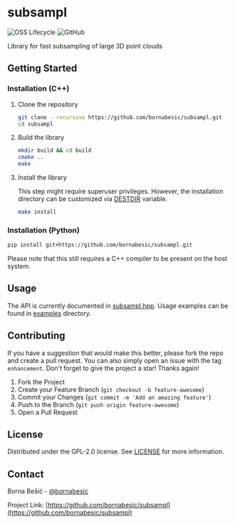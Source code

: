 # subsampl

![OSS Lifecycle](https://img.shields.io/osslifecycle/bornabesic/subsampl?label=oss%20lifecycle%20%282023-03%29&style=flat-square)
![GitHub](https://img.shields.io/github/license/bornabesic/subsampl?style=flat-square)

Library for fast subsampling of large 3D point clouds

<!-- GETTING STARTED -->

## Getting Started

### Installation (C++)

1. Clone the repository
   ```sh
   git clone --recursive https://github.com/bornabesic/subsampl.git
   cd subsampl
   ```

2. Build the library
   ```sh
   mkdir build && cd build
   cmake ..
   make
   ```

4. Install the library

   This step might require superuser privileges. However, the installation directory can be customized via [DESTDIR](https://www.gnu.org/software/make/manual/html_node/DESTDIR.html) variable.

   ```sh
   make install
   ```

### Installation (Python)

```sh
pip install git+https://github.com/bornabesic/subsampl.git
```

Please note that this still requires a C++ compiler to be present on the host system.

## Usage
The API is currently documented in [subsampl.hpp](include/subsampl/subsampl.hpp). Usage examples can be found in [examples](examples/) directory.

## Contributing

If you have a suggestion that would make this better, please fork the repo and create a pull request. You can also
simply open an issue with the tag `enhancement`.
Don't forget to give the project a star! Thanks again!

1. Fork the Project
2. Create your Feature Branch (`git checkout -b feature-awesome`)
3. Commit your Changes (`git commit -m 'Add an amazing feature'`)
4. Push to the Branch (`git push origin feature-awesome`)
5. Open a Pull Request

## License

Distributed under the GPL-2.0 license. See [LICENSE](LICENSE) for more information.

## Contact

Borna Bešić - [@bornabesic](https://github.com/bornabesic)

Project Link: [https://github.com/bornabesic/subsampl](https://github.com/bornabesic/subsampl)
